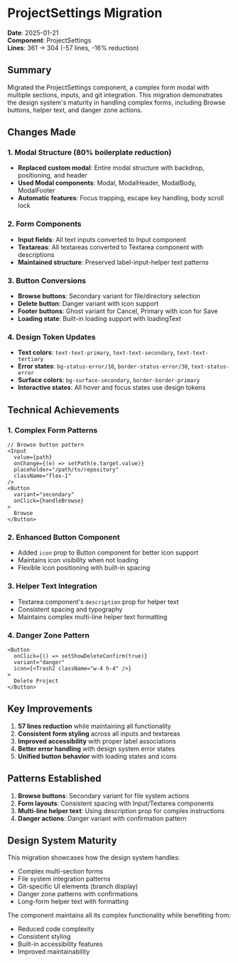 # ProjectSettings Migration

**Date**: 2025-01-21  
**Component**: ProjectSettings  
**Lines**: 361 → 304 (-57 lines, -16% reduction)

## Summary

Migrated the ProjectSettings component, a complex form modal with multiple sections, inputs, and git integration. This migration demonstrates the design system's maturity in handling complex forms, including Browse buttons, helper text, and danger zone actions.

## Changes Made

### 1. Modal Structure (80% boilerplate reduction)
- **Replaced custom modal**: Entire modal structure with backdrop, positioning, and header
- **Used Modal components**: Modal, ModalHeader, ModalBody, ModalFooter
- **Automatic features**: Focus trapping, escape key handling, body scroll lock

### 2. Form Components
- **Input fields**: All text inputs converted to Input component
- **Textareas**: All textareas converted to Textarea component with descriptions
- **Maintained structure**: Preserved label-input-helper text patterns

### 3. Button Conversions
- **Browse buttons**: Secondary variant for file/directory selection
- **Delete button**: Danger variant with icon support
- **Footer buttons**: Ghost variant for Cancel, Primary with icon for Save
- **Loading state**: Built-in loading support with loadingText

### 4. Design Token Updates
- **Text colors**: `text-text-primary`, `text-text-secondary`, `text-text-tertiary`
- **Error states**: `bg-status-error/10`, `border-status-error/30`, `text-status-error`
- **Surface colors**: `bg-surface-secondary`, `border-border-primary`
- **Interactive states**: All hover and focus states use design tokens

## Technical Achievements

### 1. Complex Form Patterns
```tsx
// Browse button pattern
<Input
  value={path}
  onChange={(e) => setPath(e.target.value)}
  placeholder="/path/to/repository"
  className="flex-1"
/>
<Button
  variant="secondary"
  onClick={handleBrowse}
>
  Browse
</Button>
```

### 2. Enhanced Button Component
- Added `icon` prop to Button component for better icon support
- Maintains icon visibility when not loading
- Flexible icon positioning with built-in spacing

### 3. Helper Text Integration
- Textarea component's `description` prop for helper text
- Consistent spacing and typography
- Maintains complex multi-line helper text formatting

### 4. Danger Zone Pattern
```tsx
<Button
  onClick={() => setShowDeleteConfirm(true)}
  variant="danger"
  icon={<Trash2 className="w-4 h-4" />}
>
  Delete Project
</Button>
```

## Key Improvements

1. **57 lines reduction** while maintaining all functionality
2. **Consistent form styling** across all inputs and textareas
3. **Improved accessibility** with proper label associations
4. **Better error handling** with design system error states
5. **Unified button behavior** with loading states and icons

## Patterns Established

1. **Browse buttons**: Secondary variant for file system actions
2. **Form layouts**: Consistent spacing with Input/Textarea components
3. **Multi-line helper text**: Using description prop for complex instructions
4. **Danger actions**: Danger variant with confirmation pattern

## Design System Maturity

This migration showcases how the design system handles:
- Complex multi-section forms
- File system integration patterns  
- Git-specific UI elements (branch display)
- Danger zone patterns with confirmations
- Long-form helper text with formatting

The component maintains all its complex functionality while benefiting from:
- Reduced code complexity
- Consistent styling
- Built-in accessibility features
- Improved maintainability